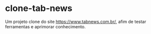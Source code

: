 # clone-tab-news
Um projeto clone do site https://www.tabnews.com.br/, afim de testar ferramentas e aprimorar conhecimento.
